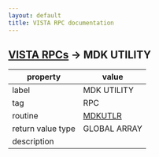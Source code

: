 ```yaml
---
layout: default
title: VISTA RPC documentation
---
```




## [VISTA RPCs](TableOfContent.md) &#8594; MDK UTILITY 

 property | value 
--- | --- 
 label | MDK UTILITY
 tag | RPC
 routine | [MDKUTLR](http://code.osehra.org/dox/Routine_MDKUTLR_source.html)
 return value type | GLOBAL ARRAY
 description | 
